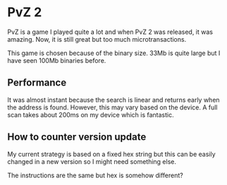 # PvZ 2
PvZ is a game I played quite a lot and when PvZ 2 was released, it was amazing. Now, it is still great but too much microtransactions.

This game is chosen because of the binary size. 33Mb is quite large but I have seen 100Mb binaries before. 

## Performance
It was almost instant because the search is linear and returns early when the address is found. However, this may vary based on the device. A full scan takes about 200ms on my device which is fantastic.

## How to counter version update
My current strategy is based on a fixed hex string but this can be easily changed in a new version so I might need something else.

The instructions are the same but hex is somehow different?
